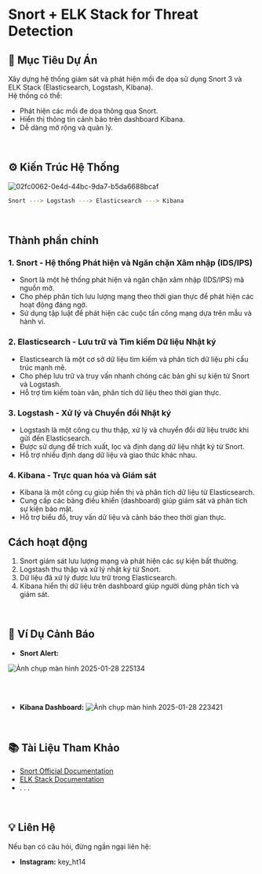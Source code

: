 # Snort + ELK Stack for Threat Detection

## 📌 Mục Tiêu Dự Án
Xây dựng hệ thống giám sát và phát hiện mối đe dọa sử dụng Snort 3 và ELK Stack (Elasticsearch, Logstash, Kibana).  
Hệ thống có thể:
- Phát hiện các mối đe dọa thông qua Snort.
- Hiển thị thông tin cảnh báo trên dashboard Kibana.
- Dễ dàng mở rộng và quản lý.


<br>

## ⚙️ Kiến Trúc Hệ Thống
 ![02fc0062-0e4d-44bc-9da7-b5da6688bcaf](https://github.com/user-attachments/assets/a749e274-4331-47c6-95be-9fd5401bd8eb)
 
```bash
Snort ---> Logstash ---> Elasticsearch ---> Kibana
```  
<br>

## Thành phần chính
### 1. Snort - Hệ thống Phát hiện và Ngăn chặn Xâm nhập (IDS/IPS)
- Snort là một hệ thống phát hiện và ngăn chặn xâm nhập (IDS/IPS) mã nguồn mở.
- Cho phép phân tích lưu lượng mạng theo thời gian thực để phát hiện các hoạt động đáng ngờ.
- Sử dụng tập luật để phát hiện các cuộc tấn công mạng dựa trên mẫu và hành vi.

### 2. Elasticsearch - Lưu trữ và Tìm kiếm Dữ liệu Nhật ký
- Elasticsearch là một cơ sở dữ liệu tìm kiếm và phân tích dữ liệu phi cấu trúc mạnh mẽ.
- Cho phép lưu trữ và truy vấn nhanh chóng các bản ghi sự kiện từ Snort và Logstash.
- Hỗ trợ tìm kiếm toàn văn, phân tích dữ liệu theo thời gian thực.

### 3. Logstash - Xử lý và Chuyển đổi Nhật ký
- Logstash là một công cụ thu thập, xử lý và chuyển đổi dữ liệu trước khi gửi đến Elasticsearch.
- Được sử dụng để trích xuất, lọc và định dạng dữ liệu nhật ký từ Snort.
- Hỗ trợ nhiều định dạng dữ liệu và giao thức khác nhau.

### 4. Kibana - Trực quan hóa và Giám sát
- Kibana là một công cụ giúp hiển thị và phân tích dữ liệu từ Elasticsearch.
- Cung cấp các bảng điều khiển (dashboard) giúp giám sát và phân tích sự kiện bảo mật.
- Hỗ trợ biểu đồ, truy vấn dữ liệu và cảnh báo theo thời gian thực.

## Cách hoạt động
1. Snort giám sát lưu lượng mạng và phát hiện các sự kiện bất thường.
2. Logstash thu thập và xử lý nhật ký từ Snort.
3. Dữ liệu đã xử lý được lưu trữ trong Elasticsearch.
4. Kibana hiển thị dữ liệu trên dashboard giúp người dùng phân tích và giám sát.

<br>
  
## 📝 Ví Dụ Cảnh Báo
- **Snort Alert:**  

 ![Ảnh chụp màn hình 2025-01-28 225134](https://github.com/user-attachments/assets/5e0de5d0-1d6c-44fa-ad56-77d8c88418b4)

<br>
<br>

- **Kibana Dashboard:**
 ![Ảnh chụp màn hình 2025-01-28 223421](https://github.com/user-attachments/assets/cb67e6ca-4fb5-47e2-9618-ea80984fb7c2)

<br>
  
## 📚 Tài Liệu Tham Khảo
- [Snort Official Documentation](https://www.snort.org/)
- [ELK Stack Documentation](https://www.elastic.co/guide/index.html)
- . . .

<br>

## 💡 Liên Hệ
Nếu bạn có câu hỏi, đừng ngần ngại liên hệ:    
- **Instagram:** key_ht14
